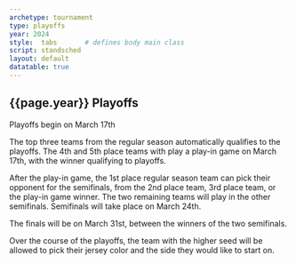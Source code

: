 ```yaml
---
archetype: tournament
type: playoffs
year: 2024
style:  tabs       # defines body main class
script: standsched
layout: default
datatable: true
---
```

<h2> {{page.year}} Playoffs</h2>

<p> Playoffs begin on March 17th </p>

<p> The top three teams from the regular season automatically qualifies to the playoffs. The 4th and 5th place teams with play a play-in game on March 17th, with the winner qualifying to playoffs. </p>

<p> After the play-in game, the 1st place regular season team can pick their opponent for the semifinals, from the 2nd place team, 3rd place team, or the play-in game winner. The two remaining teams will play in the other semifinals. Semifinals will take place on March 24th. </p>

<p> The finals will be on March 31st, between the winners of the two semifinals. </p>

<p> Over the course of the playoffs, the team with the higher seed will be allowed to pick their jersey color and the side they would like to start on.</p>